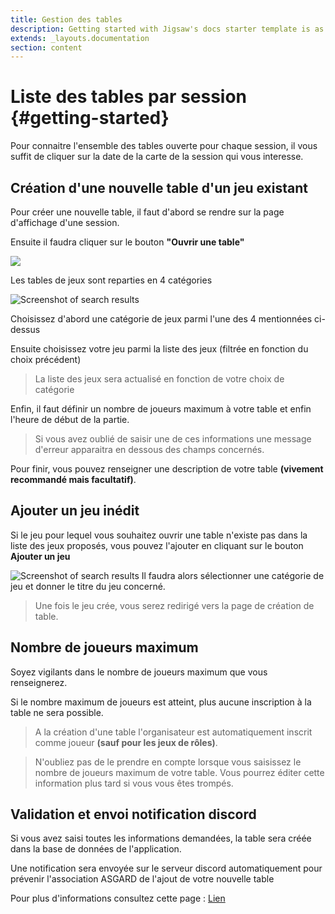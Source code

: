 ```yaml
---
title: Gestion des tables
description: Getting started with Jigsaw's docs starter template is as easy as 1, 2, 3.
extends: _layouts.documentation
section: content
---
```

# Liste des tables par session {#getting-started}

Pour connaitre l'ensemble des tables ouverte pour chaque session, il vous suffit de cliquer sur la date de la carte de la session qui vous interesse.


## Création d'une nouvelle table d'un jeu existant

Pour créer une nouvelle table, il faut d'abord se rendre sur la page d'affichage d'une session.

Ensuite il faudra cliquer sur le bouton **"Ouvrir une table"**

<img class="block m-auto" src="/assets/img/create-table-button.jpg" />

Les tables de jeux sont reparties en 4 catégories

<img class="block m-auto" src="/assets/img/liste-categories.jpg" alt="Screenshot of search results" />

Choisissez d'abord une catégorie de jeux parmi l'une des 4 mentionnées ci-dessus

Ensuite choisissez votre jeu parmi la liste des jeux (filtrée en fonction du choix précédent)

> La liste des jeux sera actualisé en fonction de votre choix de catégorie

Enfin, il faut définir un nombre de joueurs maximum à votre table et enfin l'heure de début de la partie.

> Si vous avez oublié de saisir une de ces informations une message d'erreur apparaitra en dessous des champs concernés.

Pour finir, vous pouvez renseigner une description de votre table **(vivement recommandé mais facultatif)**.

## Ajouter un jeu inédit

Si le jeu pour lequel vous souhaitez ouvrir une table n'existe pas dans la liste des jeux proposés, vous pouvez l'ajouter 
en cliquant sur le bouton **Ajouter un jeu**

<img class="block m-auto" src="/assets/img/ajouter-un-jeu.jpg" alt="Screenshot of search results" />
Il faudra alors sélectionner une catégorie de jeu et donner le titre du jeu concerné.

> Une fois le jeu crée, vous serez redirigé vers la page de création de table.

## Nombre de joueurs maximum

Soyez vigilants dans le nombre de joueurs maximum que vous renseignerez.

Si le nombre maximum de joueurs est atteint, plus aucune inscription à la table ne sera possible.

> A la création d'une table l'organisateur est automatiquement inscrit comme joueur **(sauf pour les jeux de rôles)**.

> N'oubliez pas de le prendre en compte lorsque vous saisissez le nombre de joueurs maximum de votre table. Vous pourrez éditer cette information plus tard si vous vous êtes trompés.

## Validation et envoi notification discord

Si vous avez saisi toutes les informations demandées, la table sera créée dans la base de données de l'application.

Une notification sera envoyée sur le serveur discord automatiquement pour prévenir l'association ASGARD de l'ajout de votre nouvelle table

Pour plus d'informations consultez cette page : [Lien](/docs/notifications/table-creation)



